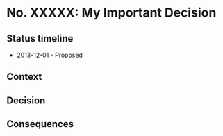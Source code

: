 # No. XXXXX: My Important Decision

## Status timeline

* 2013-12-01 - Proposed

## Context

## Decision

## Consequences

